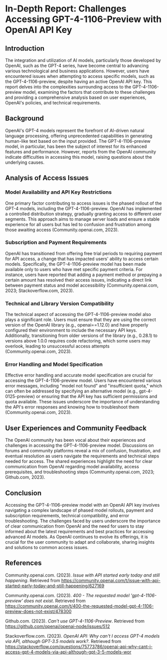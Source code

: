 # In-Depth Report: Challenges Accessing GPT-4-1106-Preview with OpenAI API Key

## Introduction

The integration and utilization of AI models, particularly those developed by OpenAI, such as the GPT-4 series, have become central to advancing various technological and business applications. However, users have encountered issues when attempting to access specific models, such as the GPT-4-1106-preview, despite having an active OpenAI API key. This report delves into the complexities surrounding access to the GPT-4-1106-preview model, examining the factors that contribute to these challenges and providing a comprehensive analysis based on user experiences, OpenAI's policies, and technical requirements.

## Background

OpenAI's GPT-4 models represent the forefront of AI-driven natural language processing, offering unprecedented capabilities in generating human-like text based on the input provided. The GPT-4-1106-preview model, in particular, has been the subject of interest for its enhanced features and performance. However, reports from the OpenAI community indicate difficulties in accessing this model, raising questions about the underlying causes.

## Analysis of Access Issues

### Model Availability and API Key Restrictions

One primary factor contributing to access issues is the phased rollout of the GPT-4 models, including the GPT-4-1106-preview. OpenAI has implemented a controlled distribution strategy, gradually granting access to different user segments. This approach aims to manage server loads and ensure a stable experience for all users but has led to confusion and frustration among those awaiting access (Community.openai.com, 2023).

### Subscription and Payment Requirements

OpenAI has transitioned from offering free trial periods to requiring payment for API access, a change that has impacted users' ability to access certain models. Specifically, the GPT-4-1106-preview model has been made available only to users who have met specific payment criteria. For instance, users have reported that adding a payment method or prepaying a certain amount has resolved their access issues, indicating a direct link between payment status and model accessibility (Community.openai.com, 2023; Stackoverflow.com, 2023).

### Technical and Library Version Compatibility

The technical aspect of accessing the GPT-4-1106-preview model also plays a significant role. Users must ensure that they are using the correct version of the OpenAI library (e.g., openai==1.12.0) and have properly configured their environment to include the necessary API keys. Additionally, transitioning from older versions of the library (e.g., 0.28.1) to versions above 1.0.0 requires code refactoring, which some users may overlook, leading to unsuccessful access attempts (Community.openai.com, 2023).

### Error Handling and Model Specification

Effective error handling and accurate model specification are crucial for accessing the GPT-4-1106-preview model. Users have encountered various error messages, including "model not found" and "insufficient quota," which can often be addressed by specifying an alternative model (e.g., gpt-4-0125-preview) or ensuring that the API key has sufficient permissions and quota available. These issues underscore the importance of understanding the API's error responses and knowing how to troubleshoot them (Community.openai.com, 2023).

## User Experiences and Community Feedback

The OpenAI community has been vocal about their experiences and challenges in accessing the GPT-4-1106-preview model. Discussions on forums and community platforms reveal a mix of confusion, frustration, and eventual resolution as users navigate the requirements and technical steps needed for access. The shared experiences highlight the need for clear communication from OpenAI regarding model availability, access prerequisites, and troubleshooting steps (Community.openai.com, 2023; Github.com, 2023).

## Conclusion

Accessing the GPT-4-1106-preview model with an OpenAI API key involves navigating a complex landscape of phased model rollouts, payment and subscription requirements, technical compatibility, and error troubleshooting. The challenges faced by users underscore the importance of clear communication from OpenAI and the need for users to stay informed about the latest requirements and best practices for accessing advanced AI models. As OpenAI continues to evolve its offerings, it is crucial for the user community to adapt and collaborate, sharing insights and solutions to common access issues.

## References

Community.openai.com. (2023). *Issue with API started early today and still happening*. Retrieved from https://community.openai.com/t/issue-with-api-started-early-today-and-still-happening/627169

Community.openai.com. (2023). *400 - The requested model 'gpt-4-1106-preview' does not exist*. Retrieved from https://community.openai.com/t/400-the-requested-model-gpt-4-1106-preview-does-not-exist/478300

Github.com. (2023). *Can't use GPT-4-1106-Preview*. Retrieved from https://github.com/openai/openai-node/issues/512

Stackoverflow.com. (2023). *OpenAI API: Why can't I access GPT-4 models via API, although GPT-3.5 models work?*. Retrieved from https://stackoverflow.com/questions/75773786/openai-api-why-cant-i-access-gpt-4-models-via-api-although-gpt-3-5-models-wor